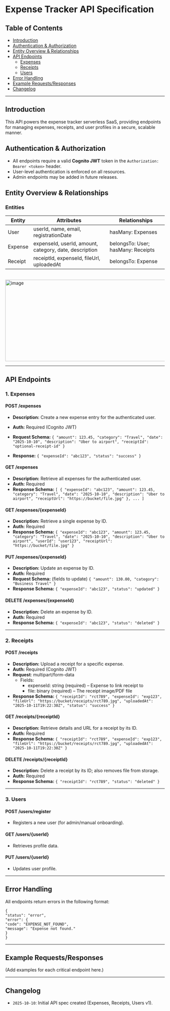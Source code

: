 # Expense Tracker API Specification

## Table of Contents
- [Introduction](#introduction)
- [Authentication & Authorization](#authentication--authorization)
- [Entity Overview & Relationships](#entity-overview--relationships)
- [API Endpoints](#api-endpoints)
  - [Expenses](#1-expenses)
  - [Receipts](#2-receipts)
  - [Users](#3-users)
- [Error Handling](#error-handling)
- [Example Requests/Responses](#example-requestsresponses)
- [Changelog](#changelog)

---

## Introduction
This API powers the expense tracker serverless SaaS, providing endpoints for managing expenses, receipts, and user profiles in a secure, scalable manner.

## Authentication & Authorization
- All endpoints require a valid **Cognito JWT** token in the `Authorization: Bearer <token>` header.
- User-level authentication is enforced on all resources.
- Admin endpoints may be added in future releases.

## Entity Overview & Relationships

### Entities

| Entity   | Attributes                                             | Relationships                       |
|----------|-------------------------------------------------------|-------------------------------------|
| User     | userId, name, email, registrationDate                  | hasMany: Expenses                   |
| Expense  | expenseId, userId, amount, category, date, description | belongsTo: User; hasMany: Receipts  |
| Receipt  | receiptId, expenseId, fileUrl, uploadedAt              | belongsTo: Expense                  |


<br/>
<img width="1089" height="257" alt="image" src="https://github.com/user-attachments/assets/7678e615-a2c1-48df-8943-72924fc88bcc" />

---

## API Endpoints

### 1. Expenses

#### POST /expenses
- **Description:** Create a new expense entry for the authenticated user.
- **Auth:** Required (Cognito JWT)
- **Request Schema:**
`{
  "amount": 123.45,
  "category": "Travel",
  "date": "2025-10-10",
  "description": "Uber to airport",
  "receiptId": "optional-receipt-id"
}`

- **Response:**
`
{
  "expenseId": "abc123",
  "status": "success"
}
`

#### GET /expenses
- **Description:** Retrieve all expenses for the authenticated user.
- **Auth:** Required
- **Response Schema:**
 `[
  {
    "expenseId": "abc123",
    "amount": 123.45,
    "category": "Travel",
    "date": "2025-10-10",
    "description": "Uber to airport",
    "receiptUrl": "https://bucket/file.jpg"
  },
  ...
]`


#### GET /expenses/{expenseId}
- **Description:** Retrieve a single expense by ID.
- **Auth:** Required
- **Response Schema:**
  `
  {
  "expenseId": "abc123",
  "amount": 123.45,
  "category": "Travel",
  "date": "2025-10-10",
  "description": "Uber to airport",
  "userId": "user123",
  "receiptUrl": "https://bucket/file.jpg"
}
`

#### PUT /expenses/{expenseId}
- **Description:** Update an expense by ID.
- **Auth:** Required
- **Request Schema:** (fields to update)
`
{
  "amount": 130.00,
  "category": "Business Travel"
}
`
- **Response Schema:**
`
{
  "expenseId": "abc123",
  "status": "updated"
}
`

#### DELETE /expenses/{expenseId}
- **Description:** Delete an expense by ID.
- **Auth:** Required
- **Response Schema:**
`
{
  "expenseId": "abc123",
  "status": "deleted"
}
`
---

### 2. Receipts

#### POST /receipts
- **Description:** Upload a receipt for a specific expense.
- **Auth:** Required (Cognito JWT)
- **Request**: multipart/form-data
    - Fields:
        - expenseId: string (required) – Expense to link receipt to
        - file: binary (required) – The receipt image/PDF file
- **Response Schema:**
`
{
  "receiptId": "rct789",
  "expenseId": "exp123",
  "fileUrl": "https://bucket/receipts/rct789.jpg",
  "uploadedAt": "2025-10-11T19:22:30Z",
  "status": "success"
}
`
#### GET /receipts/{receiptId}
- **Description:** Retrieve details and URL for a receipt by its ID.
- **Auth:** Required
- **Response Schema:**
`
{
  "receiptId": "rct789",
  "expenseId": "exp123",
  "fileUrl": "https://bucket/receipts/rct789.jpg",
  "uploadedAt": "2025-10-11T19:22:30Z"
}
`

#### DELETE /receipts/{receiptId}
- **Description:** Delete a receipt by its ID; also removes file from storage.
- **Auth:** Required
- **Response Schema:**
`
{
  "receiptId": "rct789",
  "status": "deleted"
}
`

---

### 3. Users

#### POST /users/register
- Registers a new user (for admin/manual onboarding).

#### GET /users/{userId}
- Retrieves profile data.

#### PUT /users/{userId}
- Updates user profile.

---

## Error Handling
All endpoints return errors in the following format:
```
{
"status": "error",
"error": {
"code": "EXPENSE_NOT_FOUND",
"message": "Expense not found."
}
}
```

---

## Example Requests/Responses
(Add examples for each critical endpoint here.)

---

## Changelog
- `2025-10-10`: Initial API spec created (Expenses, Receipts, Users v1).

